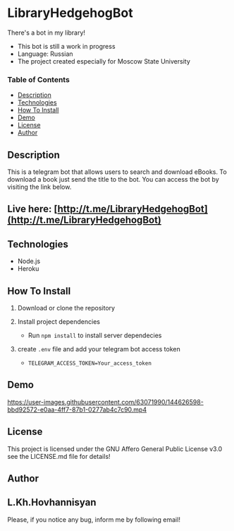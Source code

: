 # LibraryHedgehogBot
There's a bot in my library!

- This bot is still a work in progress
- Language: Russian
- The project created especially for Moscow State University
### Table of Contents

- [Description](#Description)
- [Technologies](#Technologies)
- [How To Install](#How-To-Install)
- [Demo](#Demo)
- [License](#License)
- [Author](#Author)

## Description

This is a telegram bot that allows users to search and download eBooks. To download a book just send the title to the bot. You can access the bot by visiting the link below. 

## Live here: [http://t.me/LibraryHedgehogBot](http://t.me/LibraryHedgehogBot)

## Technologies

- Node.js
- Heroku

## How To Install

1. Download or clone the repository

2. Install project dependencies

    - Run `npm install` to install server dependecies
3. create `.env` file and add your telegram bot access token
    - `TELEGRAM_ACCESS_TOKEN=Your_access_token`  

## Demo
https://user-images.githubusercontent.com/63071990/144626598-bbd92572-e0aa-4ff7-87b1-0277ab4c7c90.mp4

## License

This project is licensed under the GNU Affero General Public License v3.0 see the LICENSE.md file for details!

## Author

L.Kh.Hovhannisyan
---
Please, if you notice any bug, inform me by following email!
